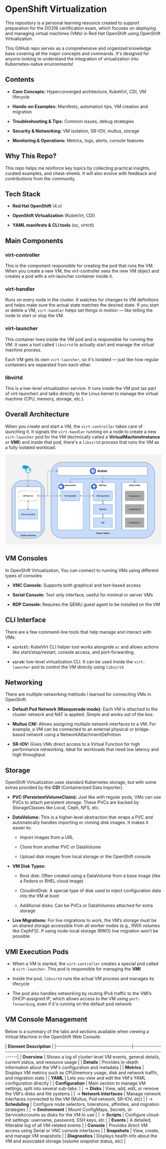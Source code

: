 # OpenShift Virtualization

This repository is a personal learning resource created to support preparation for the DO316 certification exam, which focuses on deploying and managing virtual machines (VMs) in Red Hat OpenShift using OpenShift Virtualization.

This GitHub repo serves as a comprehensive and organized knowledge base covering all the major concepts and commands. It's designed for anyone looking to understand the integration of virtualization into Kubernetes-native environments!

## Contents

- **Core Concepts:** Hyperconverged architecture, KubeVirt, CDI, VM lifecycle

- **Hands-on Examples:** Manifests, automation tips, VM creation and migration

- **Troubleshooting & Tips:** Common issues, debug strategies

- **Security & Networking:** VM isolation, SR-IOV, multus, storage

- **Monitoring & Operations:** Metrics, logs, alerts, console features

## Why This Repo?

This repo helps me reinforce key topics by collecting practical insights, curated examples, and cheat-sheets. It will also evolve with feedback and contributions from the community.

## Tech Stack

- **Red Hat OpenShift** (4.x)

- **OpenShift Virtualization** (KubeVirt, CDI)

- **YAML manifests & CLI tools** (oc, virtctl)

## Main Components

### virt-controller

This is the component responsible for creating the pod that runs the VM.
When you create a new VM, the virt-controller sees the new VM object and creates a pod with a virt-launcher container inside it.

### virt-handler

Runs on every node in the cluster. It watches for changes to VM definitions and helps make sure the actual state matches the desired state.
If you start or delete a VM, `virt-handler` helps set things in motion — like telling the node to start or stop the VM.

### virt-launcher

This container lives inside the VM pod and is responsible for running the VM. It uses a tool called `libvirtd` to actually start and manage the virtual machine process.

Each VM gets its own `virt-launcher`, so it's isolated — just like how regular containers are separated from each other.

### libvirtd

This is a low-level virtualization service. It runs inside the VM pod (as part of virt-launcher) and talks directly to the Linux kernel to manage the virtual machine (CPU, memory, storage, etc.).

## Overall Architecture

When you create and start a VM, the `virt-controller` takes care of launching it. It signals the `virt-handler` running on a node to create a new `virt-launcher` pod for the VM (technically called a **VirtualMachineInstance** or **VMI**) and inside that pod, there's a `libvirtd` process that runs the VM as a fully isolated workload.

![CNV architecture](images/architectural-overview.jpg)

## VM Consoles

In OpenShift Virtualization, You can connect to running VMs using different types of consoles:

- **VNC Console:** Supports both graphical and text-based access

- **Serial Console:** Text only interface, useful for minimal or server VMs

- **RDP Console:** Requires the QEMU guest agent to be installed on the VM

## CLI Interface

There are a few command-line tools that help manage and interact with VMs:

- **`virtctl`:** KubeVirt CLI helper tool works alongside `oc` and allows actions like start/stop/restart, console access, and port-forwarding.

- **`virsh`:** low-level virtualization CLI. It can be used inside the `virt-launcher` pod to control the VM directly using `libvirtd`

## Networking

There are multiple networking methods I learned for connecting VMs in OpenShift:

- **Default Pod Network (Masquerade mode):** Each VM is attached to the cluster network and NAT is applied. Simple and works out of the box.

- **Multus CNI:** Allows assigning multiple network interfaces to a VM. For example, a VM can be connected to an external physical or bridge-based network using a NetworkAttachmentDefinition

- **SR-IOV:** Gives VMs direct access to a Virtual Function for high performance networking. Ideal for workloads that need low latency and high throughput

## Storage

OpenShift Virtualization uses standard Kubernetes storage, but with some extras provided by the **CDI** (Containerized Data Importer).

- **PVC (PersistentVolumeClaim):** Just like with regular pods, VMs can use PVCs to attach persistent storage. These PVCs are backed by StorageClasses like Local, Ceph, NFS, etc.

- **DataVolume:** This is a higher-level abstraction that wraps a PVC and automatically handles importing or cloning disk images. It makes it easier to:

  - Import images from a URL

  - Clone from another PVC or DataVolume

  - Upload disk images from local storage or the OpenShift console

- **VM Disk Types:**

  - Boot disk: Often created using a DataVolume from a base image (like a Fedora or RHEL cloud image)

  - CloudInitDisk: A special type of disk used to inject configuration data into the VM at boot

  - Additional disks: Can be PVCs or DataVolumes attached for extra storage

- **Live Migrations:** For live migrations to work, the VM’s storage must be on shared storage accessible from all worker nodes (e.g., RWX volumes like CephFS). If using node-local storage (RWO) live migration won’t be possible

## VMI Execution Pods

- When a VM is started, the `virt-controller` creates a special pod called a `virt-launcher`. This pod is responsible for managing the **VMI**

- Inside the pod, `libvirtd` runs the actual VM process and manages its lifecycle

- The pod also handles networking by routing IPv4 traffic to the VMI’s DHCP-assigned IP, which allows access to the VM using `port-forwarding`, even if it's running on the default pod network

## VM Console Management

Below is a summary of the tabs and sections available when viewing a Virtual Machine in the OpenShift Web Console:

| **Element**                      **Description**                                                                                                                                 |
|--------------------------------------|--------------------------------------------------------------------------------------------------|
| **Overview**                         | Shows a log of cluster-level VM events, general details, current status, and resource usage                                                   |
| **Details**                          | Provides in-depth information about the VM's configuration and metadata                                                                       |
| **Metrics**                          | Displays VM metrics such as CPU/memory usage, disk and network traffic, and migration stats                                                   |
| **YAML**                             | Lets you view and edit the VM's YAML configuration directly                                                                                   |
| **Configuration**                    | Main section to manage VM settings, split into several sub-tabs:                                                                               |
| → **Disks**                          | View, add, edit, or remove the VM's disks and file systems                                                                                    |
| → **Network Interfaces**             | Manage network interfaces connected to the VM (Multus, Pod network, SR-IOV, etc)                                                              |
| → **Scheduling**                     | Configure node selectors, tolerations, affinities, and migration strategies                                                                   |
| → **Environment**                    | Mount ConfigMaps, Secrets, or ServiceAccounts as disks for the VM to use                                                                      |
| → **Scripts**                        | Configure cloud-init settings: username, password, SSH keys, etc                                                                              |
| **Events**                           | A detailed, filterable log of all VM-related events                                                                                           |
| **Console**                          | Provides direct VM access using Serial or VNC console interfaces                                                                              |
| **Snapshots**                        | View, create, and manage VM snapshots                                                                                                         |
| **Diagnostics**                      | Displays health info about the VM and associated storage (volume snapshot status, etc)                                                       |
